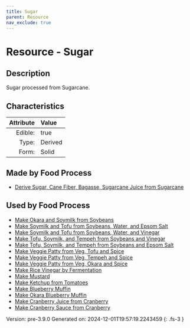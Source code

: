 ```yaml
---
title: Sugar
parent: Resource
nav_exclude: true
---
```

# Resource - Sugar

## Description
Sugar processed from Sugarcane.

## Characteristics

| Attribute      | Value |
|--------:|:------|
|Edible:|true|
|Type:|Derived|
|Form:|Solid|
 



## Made by Food Process

- [Derive Sugar, Cane Fiber, Bagasse, Sugarcane Juice from Sugarcane](../food/derive-sugar--cane-fiber--bagasse--sugarcane-juice-from-sugarcane.html)

    
## Used by Food Process

- [Make Okara and Soymilk from Soybeans](../food/make-okara-and-soymilk-from-soybeans.html)
- [Make Soymilk and Tofu from Soybeans, Water, and Epsom Salt](../food/make-soymilk-and-tofu-from-soybeans--water--and-epsom-salt.html)
- [Make Soymilk and Tofu from Soybeans, Water, and Vinegar](../food/make-soymilk-and-tofu-from-soybeans--water--and-vinegar.html)
- [Make Tofu, Soymilk, and Tempeh from Soybeans and Vinegar](../food/make-tofu--soymilk--and-tempeh-from-soybeans-and-vinegar.html)
- [Make Tofu, Soymilk, and Tempeh from Soybeans and Epsom Salt](../food/make-tofu--soymilk--and-tempeh-from-soybeans-and-epsom-salt.html)
- [Make Veggie Patty from Veg, Tofu and Spice](../food/make-veggie-patty-from-veg--tofu-and-spice.html)
- [Make Veggie Patty from Veg, Tempeh and Spice](../food/make-veggie-patty-from-veg--tempeh-and-spice.html)
- [Make Veggie Patty from Veg, Okara and Spice](../food/make-veggie-patty-from-veg--okara-and-spice.html)
- [Make Rice Vinegar by Fermentation](../food/make-rice-vinegar-by-fermentation.html)
- [Make Mustard](../food/make-mustard.html)
- [Make Ketchup from Tomatoes](../food/make-ketchup-from-tomatoes.html)
- [Make Blueberry Muffin](../food/make-blueberry-muffin.html)
- [Make Okara Blueberry Muffin](../food/make-okara-blueberry-muffin.html)
- [Make Cranberry Juice from Cranberry](../food/make-cranberry-juice-from-cranberry.html)
- [Make Cranberry Sauce from Cranberry](../food/make-cranberry-sauce-from-cranberry.html)


Version: pre-3.9.0 Generated on: 2024-12-01T19:57:19.2243459
{: .fs-3 }
